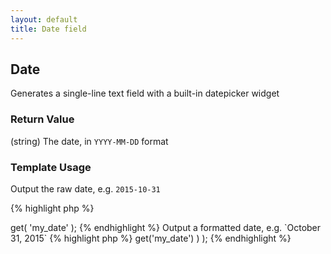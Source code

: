 ```yaml
---
layout: default
title: Date field
---
```


## Date

Generates a single-line text field with a built-in datepicker widget

### Return Value

(string) The date, in `YYYY-MM-DD` format

### Template Usage

Output the raw date, e.g. `2015-10-31`

{% highlight php %}
<?php
echo CFS()->get( 'my_date' );
{% endhighlight %}

Output a formatted date, e.g. `October 31, 2015`

{% highlight php %}
<?php
echo date( 'F j, Y', strtotime( CFS()->get('my_date') ) );
{% endhighlight %}
